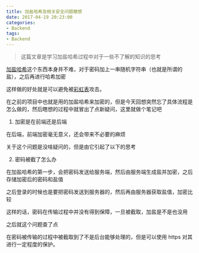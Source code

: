 ```yaml
---
title: 加盐哈希及相关安全问题瞎想
date: 2017-04-19 20:23:00
categories:
- Backend
tags:
- Backend
---
```


> 这篇文章是学习加盐哈希过程中对于一些不了解的知识的思考

<!--more-->

[加盐哈希](https://crackstation.net/hashing-security.htm)这个东西本身并不难，对于密码加上一串随机字符串（也就是所谓的盐），之后再进行哈希加密

这样做的好处就是可以避免被[彩虹表](https://en.wikipedia.org/wiki/Rainbow_table)攻击。

在之前的项目中也就是用的加盐哈希来加密的，但是今天回想突然忘了具体流程是怎么做的，然后瞎想的过程中就冒出了点新疑问，这里就做个笔记吧

1. 加密是在前端还是后端

在后端，前端加密毫无意义，还会带来不必要的麻烦

关于这个问题是没啥疑问的，但是由它引起了以下的思考

2. 密码被截了怎么办

在加盐哈希的第一步，会把密码发送给服务端，然后由服务端生成盐并加密，之后存储加密后的密码和盐值

之后登录的时候也是要把密码发送到服务器的，然后再由服务器获取盐值，加密比较

这样的话，密码在传输过程中并没有得到保障，一旦被截取，加盐是不是也没用

之后就这个问题查了点

在密码被传输的过程中被截取到了不是后台能够处理的，但是可以使用 https 对其进行一定程度的保护。

